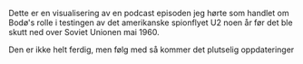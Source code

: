 Dette er en visualisering av en podcast episoden jeg hørte som handlet om Bodø's rolle i testingen av det amerikanske spionflyet U2 noen år før det ble skutt ned over Soviet Unionen mai 1960.

Den er ikke helt ferdig, men følg med så kommer det plutselig oppdateringer
